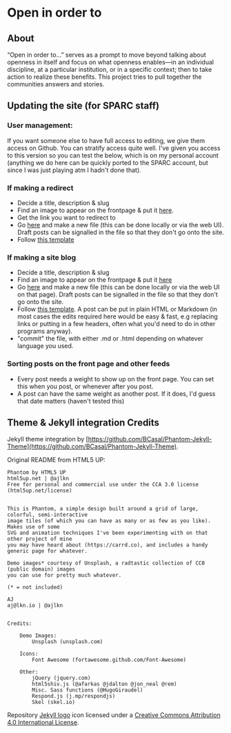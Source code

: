 # Open in order to

## About

“Open in order to…” serves as a prompt to move beyond talking about openness in itself and focus on what openness enables—in an individual discipline, at a particular institution, or in a specific context; then to take action to realize these benefits. This project tries to pull together the communities answers and stories. 

## Updating the site (for SPARC staff)

### User management:
If you want someone else to have full access to editing, we give them access on Github. You can stratify access quite well. I've given you access to this version so you can test the below, which is on my personal account (anything we do here can be quickly ported to the SPARC account, but since I was just playing atm I hadn't done that).

### If making a redirect

  * Decide a title, description & slug
  * Find an image to appear on the frontpage & put it [here](https://github.com/sparcopen/open-to/tree/master/assets/images).
  * Get the link you want to redirect to
  * Go [here](https://github.com/sparcopen/open-to/tree/master/_posts) and make a new file (this can be done locally or via the web UI). Draft posts can be signalled in the file so that they don't go onto the site.
  * Follow [this template](https://github.com/sparcopen/open-to/blob/master/_posts/2016-8-23-magna.md)

### If making a site blog

  * Decide a title, description & slug
  * Find an image to appear on the frontpage & put it [here](https://github.com/sparcopen/open-to/tree/master/assets/images)
  * Go [here](https://github.com/sparcopen/open-to/tree/master/_posts) and make a new file (this can be done locally or via the web UI on that page). Draft posts can be signalled in the file so that they don't go onto the site.
  * Follow [this template](https://github.com/sparcopen/open-to/blob/master/_posts/2016-04-10-welcome-to-jekyll.markdown). A post can be put in plain HTML or Markdown (in most cases the edits required here would be easy & fast, e.g replacing links or putting in a few headers, often what you'd need to do in other programs anyway).
  * "commit" the file, with either .md or .html depending on whatever language you used.

### Sorting posts on the front page and other feeds

  * Every post needs a weight to show up on the front page. You can set this when you post, or whenever after you post.
  * A post can have the same weight as another post. If it does, I'd guess that date matters (haven't tested this)

## Theme & Jekyll integration Credits

Jekyll theme integration by [https://github.com/BCasal/Phantom-Jekyll-Theme](https://github.com/BCasal/Phantom-Jekyll-Theme).

Original README from HTML5 UP:

```
Phantom by HTML5 UP
html5up.net | @ajlkn
Free for personal and commercial use under the CCA 3.0 license (html5up.net/license)


This is Phantom, a simple design built around a grid of large, colorful, semi-interactive
image tiles (of which you can have as many or as few as you like). Makes use of some
SVG and animation techniques I've been experimenting with on that other project of mine
you may have heard about (https://carrd.co), and includes a handy generic page for whatever.

Demo images* courtesy of Unsplash, a radtastic collection of CC0 (public domain) images
you can use for pretty much whatever.

(* = not included)

AJ
aj@lkn.io | @ajlkn


Credits:

	Demo Images:
		Unsplash (unsplash.com)

	Icons:
		Font Awesome (fortawesome.github.com/Font-Awesome)

	Other:
		jQuery (jquery.com)
		html5shiv.js (@afarkas @jdalton @jon_neal @rem)
		Misc. Sass functions (@HugoGiraudel)
		Respond.js (j.mp/respondjs)
		Skel (skel.io)
```

Repository [Jekyll logo](https://github.com/jekyll/brand) icon licensed under a [Creative Commons Attribution 4.0 International License](http://choosealicense.com/licenses/cc-by-4.0/).
